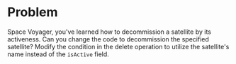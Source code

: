 # Problem
Space Voyager, you've learned how to decommission a satellite by its activeness. Can you change the code to decommission the specified satellite? Modify the condition in the delete operation to utilize the satellite's name instead of the `isActive` field.
